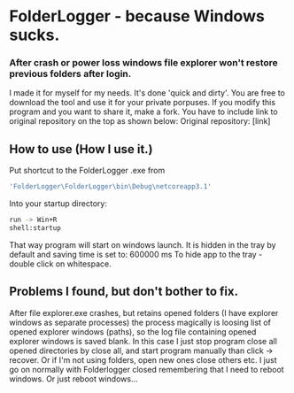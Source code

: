 # FolderLogger - because Windows sucks. 
### After crash or power loss windows file explorer won't restore previous folders after login.
I made it for myself for my needs. It's done 'quick and dirty'.
You are free to download the tool and use it for your private porpuses.
If you modify this program and you want to share it, make a fork.
You have to include link to original repository on the top as shown below:
Original repository: [link]
## How to use (How I use it.)
Put shortcut to the FolderLogger .exe from 
```sh
'FolderLogger\FolderLogger\bin\Debug\netcoreapp3.1'
```
Into your startup directory:
```sh
run -> Win+R
shell:startup
```
That way program will start on windows launch.
It is hidden in the tray by default and saving time is set to: 600000 ms
To hide app to the tray - double click on whitespace.
## Problems I found, but don't bother to fix.
After file explorer.exe crashes, but retains opened folders (I have explorer windows as separate processes) the process magically is loosing list of opened explorer windows (paths), so the log file containing opened explorer windows is saved blank. 
In this case I just stop program close all opened directories by close all, and start program manually than click -> recover.
Or if I'm not using folders, open new ones close others etc. I just go on normally with Folderlogger closed remembering that I need to reboot windows.
Or just reboot windows...
